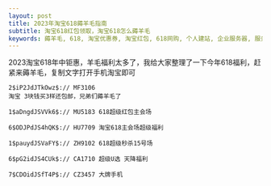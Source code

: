 ```yaml
---
layout: post
title: 2023年淘宝618薅羊毛指南
subtitle: 淘宝618红包领取，淘宝618怎么薅羊毛
keywords: 薅羊毛, 618, 淘宝优惠券, 淘宝红包, 618网购, 个人建站, 企业服务器, 服务器,个人博客
---
```



2023淘宝618年中钜惠，羊毛福利太多了，我给大家整理了一下今年618福利，赶紧来薅羊毛，复制文字打开手机淘宝即可


```
2$iP2JdJTkOwz$:// MF3106 
淘宝 3块钱买3样还包邮，兄弟们薅羊毛了
```

```
1$aDngdJSVVk6$:// MU5183 618超级红包主会场
```

```
6$ODJPdJS4hQK$:// HU7709 淘宝618主会场超级福利
```


```
1$pauydJSVaFY$:// ZH9102 618超级秒杀15号场
```

```
6$pG2idJS4CUk$:// CA1710 超级U选 天降福利
```

```
7$CDOidJSfT4P$:// CZ3457 大牌手机     
```